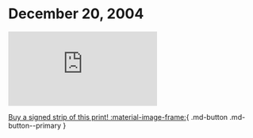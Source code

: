 # December 20, 2004

![](https://www.achewood.com/comic.php?date=12202004)

[Buy a signed strip of this print! :material-image-frame:](https://achewood-holiday-pop-up.myshopify.com/products/strip#12202004){ .md-button .md-button--primary }
